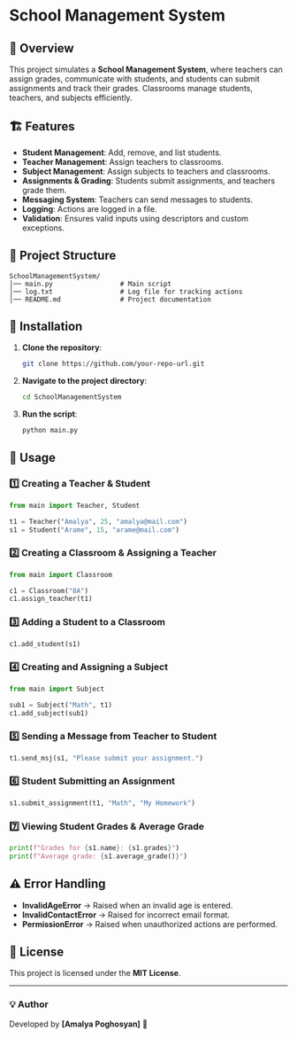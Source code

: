 # School Management System

## 📌 Overview
This project simulates a **School Management System**, where teachers can assign grades, communicate with students, and students can submit assignments and track their grades. Classrooms manage students, teachers, and subjects efficiently.

## 🏗️ Features
- **Student Management**: Add, remove, and list students.
- **Teacher Management**: Assign teachers to classrooms.
- **Subject Management**: Assign subjects to teachers and classrooms.
- **Assignments & Grading**: Students submit assignments, and teachers grade them.
- **Messaging System**: Teachers can send messages to students.
- **Logging**: Actions are logged in a file.
- **Validation**: Ensures valid inputs using descriptors and custom exceptions.

## 📂 Project Structure
```
SchoolManagementSystem/
│── main.py                 # Main script
│── log.txt                 # Log file for tracking actions
│── README.md               # Project documentation
```

## 🔧 Installation
1. **Clone the repository**:
   ```sh
   git clone https://github.com/your-repo-url.git
   ```
2. **Navigate to the project directory**:
   ```sh
   cd SchoolManagementSystem
   ```
3. **Run the script**:
   ```sh
   python main.py
   ```

## 🚀 Usage
### 1️⃣ Creating a Teacher & Student
```python
from main import Teacher, Student

t1 = Teacher("Amalya", 25, "amalya@mail.com")
s1 = Student("Arame", 15, "arame@mail.com")
```

### 2️⃣ Creating a Classroom & Assigning a Teacher
```python
from main import Classroom

c1 = Classroom("8A")
c1.assign_teacher(t1)
```

### 3️⃣ Adding a Student to a Classroom
```python
c1.add_student(s1)
```

### 4️⃣ Creating and Assigning a Subject
```python
from main import Subject

sub1 = Subject("Math", t1)
c1.add_subject(sub1)
```

### 5️⃣ Sending a Message from Teacher to Student
```python
t1.send_msj(s1, "Please submit your assignment.")
```

### 6️⃣ Student Submitting an Assignment
```python
s1.submit_assignment(t1, "Math", "My Homework")
```

### 7️⃣ Viewing Student Grades & Average Grade
```python
print(f"Grades for {s1.name}: {s1.grades}")
print(f"Average grade: {s1.average_grade()}")
```

## ⚠️ Error Handling
- **InvalidAgeError** → Raised when an invalid age is entered.
- **InvalidContactError** → Raised for incorrect email format.
- **PermissionError** → Raised when unauthorized actions are performed.

## 📝 License
This project is licensed under the **MIT License**.

---
### 💡 Author
Developed by **[Amalya Poghosyan]** 🚀

